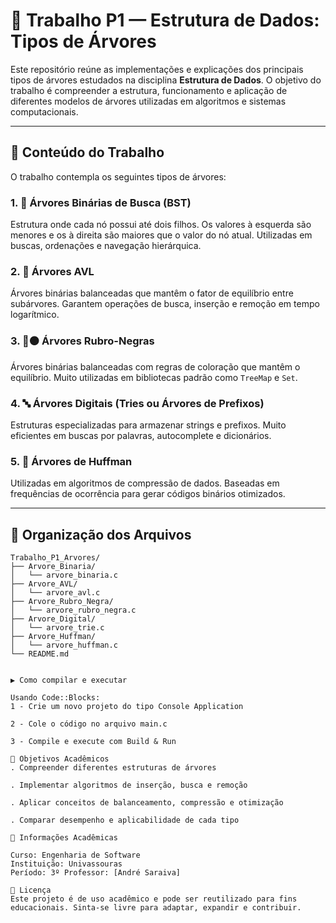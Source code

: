 # 🌳 Trabalho P1 — Estrutura de Dados: Tipos de Árvores

Este repositório reúne as implementações e explicações dos principais tipos de árvores estudados na disciplina **Estrutura de Dados**. O objetivo do trabalho é compreender a estrutura, funcionamento e aplicação de diferentes modelos de árvores utilizadas em algoritmos e sistemas computacionais.

---

## 📘 Conteúdo do Trabalho

O trabalho contempla os seguintes tipos de árvores:

### 1. 🌿 Árvores Binárias de Busca (BST)
Estrutura onde cada nó possui até dois filhos. Os valores à esquerda são menores e os à direita são maiores que o valor do nó atual. Utilizadas em buscas, ordenações e navegação hierárquica.

### 2. 🌲 Árvores AVL
Árvores binárias balanceadas que mantêm o fator de equilíbrio entre subárvores. Garantem operações de busca, inserção e remoção em tempo logarítmico.

### 3. 🔴⚫ Árvores Rubro-Negras
Árvores binárias balanceadas com regras de coloração que mantêm o equilíbrio. Muito utilizadas em bibliotecas padrão como `TreeMap` e `Set`.

### 4. 🔤 Árvores Digitais (Tries ou Árvores de Prefixos)
Estruturas especializadas para armazenar strings e prefixos. Muito eficientes em buscas por palavras, autocomplete e dicionários.

### 5. 🧩 Árvores de Huffman
Utilizadas em algoritmos de compressão de dados. Baseadas em frequências de ocorrência para gerar códigos binários otimizados.

---

## 📂 Organização dos Arquivos

```plaintext
Trabalho_P1_Arvores/
├── Arvore_Binaria/
│   └── arvore_binaria.c
├── Arvore_AVL/
│   └── arvore_avl.c
├── Arvore_Rubro_Negra/
│   └── arvore_rubro_negra.c
├── Arvore_Digital/
│   └── arvore_trie.c
├── Arvore_Huffman/
│   └── arvore_huffman.c
└── README.md


▶️ Como compilar e executar

Usando Code::Blocks:
1 - Crie um novo projeto do tipo Console Application

2 - Cole o código no arquivo main.c

3 - Compile e execute com Build & Run

🎯 Objetivos Acadêmicos
. Compreender diferentes estruturas de árvores

. Implementar algoritmos de inserção, busca e remoção

. Aplicar conceitos de balanceamento, compressão e otimização

. Comparar desempenho e aplicabilidade de cada tipo

🏫 Informações Acadêmicas

Curso: Engenharia de Software 
Instituição: Univassouras 
Período: 3º Professor: [André Saraiva]

📎 Licença
Este projeto é de uso acadêmico e pode ser reutilizado para fins educacionais. Sinta-se livre para adaptar, expandir e contribuir.